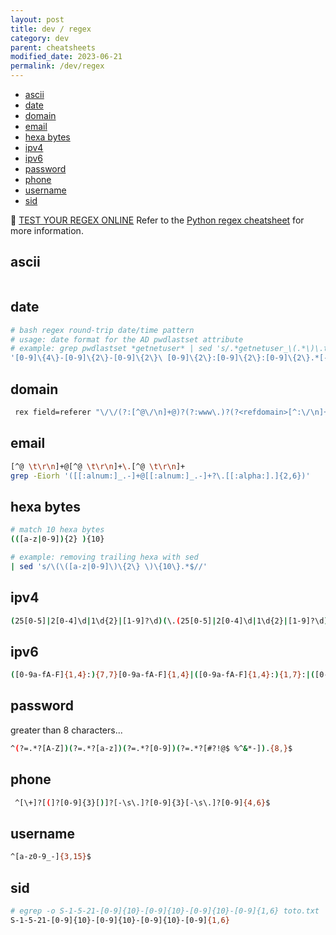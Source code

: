 ```yaml
---
layout: post
title: dev / regex
category: dev
parent: cheatsheets
modified_date: 2023-06-21
permalink: /dev/regex
---
```


<!-- vscode-markdown-toc -->
* [ascii](#ascii)
* [date](#date)
* [domain](#domain)
* [email](#email)
* [hexa bytes](#hexabytes)
* [ipv4](#ipv4)
* [ipv6](#ipv6)
* [password](#password)
* [phone](#phone)
* [username](#username)
* [sid](#sid)

<!-- vscode-markdown-toc-config
	numbering=false
	autoSave=true
	/vscode-markdown-toc-config -->
<!-- /vscode-markdown-toc -->

:link: [TEST YOUR REGEX ONLINE](https://regex101.com/r/iVrIlL/1)
Refer to the [Python regex cheatsheet](/docs/development/python-regular-expression-regex.pdf) for more information.


## <a name='ascii'></a>ascii
```sh
```

## <a name='date'></a>date 
```sh
# bash regex round-trip date/time pattern
# usage: date format for the AD pwdlastset attribute
# example: grep pwdlastset *getnetuser* | sed 's/.*getnetuser_\(.*\)\.txt.*\([0-9]\{4\}-[0-9]\{2\}-[0-9]\{2\}\ [0-9]\{2\}:[0-9]\{2\}:[0-9]\{2\}.*[-+][0-9]\{2\}:[0-9]\{2\}\)/\2,\1/' | sort -u | csvlook -H
'[0-9]\{4\}-[0-9]\{2\}-[0-9]\{2\}\ [0-9]\{2\}:[0-9]\{2\}:[0-9]\{2\}.*[-+][0-9]\{2\}:[0-9]\{2\}'
```

## <a name='domain'></a>domain
```sh
 rex field=referer "\/\/(?:[^@\/\n]+@)?(?:www\.)?(?<refdomain>[^:\/\n]+)"| stats values(refdomain)
```

## <a name='email'></a>email
```sh
[^@ \t\r\n]+@[^@ \t\r\n]+\.[^@ \t\r\n]+
grep -Eiorh '([[:alnum:]_.-]+@[[:alnum:]_.-]+?\.[[:alpha:].]{2,6})'
```

## <a name='hexabytes'></a>hexa bytes
```sh
# match 10 hexa bytes
(([a-z|0-9]){2} ){10}

# example: removing trailing hexa with sed
| sed 's/\(\([a-z|0-9]\)\{2\} \)\{10\}.*$//'
```

## <a name='ipv4'></a>ipv4
```sh
(25[0-5]|2[0-4]\d|1\d{2}|[1-9]?\d)(\.(25[0-5]|2[0-4]\d|1\d{2}|[1-9]?\d)){3}
 ```

## <a name='ipv6'></a>ipv6
```sh
([0-9a-fA-F]{1,4}:){7,7}[0-9a-fA-F]{1,4}|([0-9a-fA-F]{1,4}:){1,7}:|([0-9a-fA-F]{1,4}:){1,6}:[0-9a-fA-F]{1,4}|([0-9a-fA-F]{1,4}:){1,5}(:[0-9a-fA-F]{1,4}){1,2}|([0-9a-fA-F]{1,4}:){1,4}(:[0-9a-fA-F]{1,4}){1,3}|([0-9a-fA-F]{1,4}:){1,3}(:[0-9a-fA-F]{1,4}){1,4}|([0-9a-fA-F]{1,4}:){1,2}(:[0-9a-fA-F]{1,4}){1,5}|[0-9a-fA-F]{1,4}:((:[0-9a-fA-F]{1,4}){1,6})|: (((:[0-9a-fA-F]{1,4}){1,7}|:)|fe80:(:[0-9a-fA-F]{0,4}){0,4}%[0-9a-zA-Z]{1,}|::(ffff(:0{1,4}){0,1}:){0,1}((25[0-5]|(2[0-4]|1{0,1}[0-9]){0,1}[0-9])\.){3,3}(25[0-5]|(2[0-4]|1{0,1}[0-9]){0,1}[0-9])|([0-9a-fA-F]{1,4}:){1,4}:((25[0-5]|(2[0-4]|1{0,1}[0-9]){0,1}[0-9])\.){3,3}(25[0-5]|(2[0-4]|1{0,1}[0-9]){0,1}[0-9]))
```

## <a name='password'></a>password 
greater than 8 characters...
```sh
^(?=.*?[A-Z])(?=.*?[a-z])(?=.*?[0-9])(?=.*?[#?!@$ %^&*-]).{8,}$
```

## <a name='phone'></a>phone
```sh
 ^[\+]?[(]?[0-9]{3}[)]?[-\s\.]?[0-9]{3}[-\s\.]?[0-9]{4,6}$ 
```

## <a name='username'></a>username
```sh
^[a-z0-9_-]{3,15}$
```

## <a name='sid'></a>sid
```sh
# egrep -o S-1-5-21-[0-9]{10}-[0-9]{10}-[0-9]{10}-[0-9]{1,6} toto.txt
S-1-5-21-[0-9]{10}-[0-9]{10}-[0-9]{10}-[0-9]{1,6}
```

